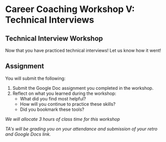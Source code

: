 # Career Coaching Workshop V: Technical Interviews

## Technical Interview Workshop

Now that you have practiced technical interviews! Let us know how it went!

## Assignment

You will submit the following:
1. Submit the Google Doc assignment you completed in the workshop. 
2. Reflect on what you learned during the workshop:
   - What did you find most helpful?
   - How will you continue to practice these skills?
   - Did you bookmark these tools?

_We will allocate 3 hours of class time for this workshop_ 

_TA's will be grading you on your attendance and submission of your retro and Google Docs link._
